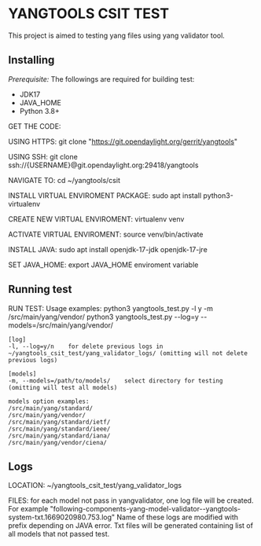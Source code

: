 # YANGTOOLS CSIT TEST
This project is aimed to testing yang files using yang validator tool.

## Installing

*Prerequisite:*  The followings are required for building test:

- JDK17
- JAVA_HOME
- Python 3.8+

GET THE CODE:

USING HTTPS:
    git clone "https://git.opendaylight.org/gerrit/yangtools"

USING SSH:
    git clone ssh://{USERNAME}@git.opendaylight.org:29418/yangtools

NAVIGATE TO:
    cd ~/yangtools/csit

INSTALL VIRTUAL ENVIROMENT PACKAGE:
    sudo apt install python3-virtualenv

CREATE NEW VIRTUAL ENVIROMENT:
    virtualenv venv

ACTIVATE VIRTUAL ENVIROMENT:
    source venv/bin/activate

INSTALL JAVA:
    sudo apt install openjdk-17-jdk openjdk-17-jre

SET JAVA_HOME:
    export JAVA_HOME enviroment variable

## Running test

RUN TEST:
    Usage examples:
    python3 yangtools_test.py -l y -m /src/main/yang/vendor/
    python3 yangtools_test.py --log=y --models=/src/main/yang/vendor/

    [log]
    -l, --log=y/n    for delete previous logs in ~/yangtools_csit_test/yang_validator_logs/ (omitting will not delete previous logs)

    [models]
    -m, --models=/path/to/models/    select directory for testing (omitting will test all models)

    models option examples:
    /src/main/yang/standard/
    /src/main/yang/vendor/
    /src/main/yang/standard/ietf/
    /src/main/yang/standard/ieee/
    /src/main/yang/standard/iana/
    /src/main/yang/vendor/ciena/

## Logs

LOCATION:
    ~/yangtools_csit_test/yang_validator_logs

FILES:
    for each model not pass in yangvalidator, one log file will be created.
        For example "following-components-yang-model-validator--yangtools-system-txt.1669020980.753.log"
    Name of these logs are modified with prefix depending on JAVA error.
    Txt files will be generated containing list of all models that not passed test.






